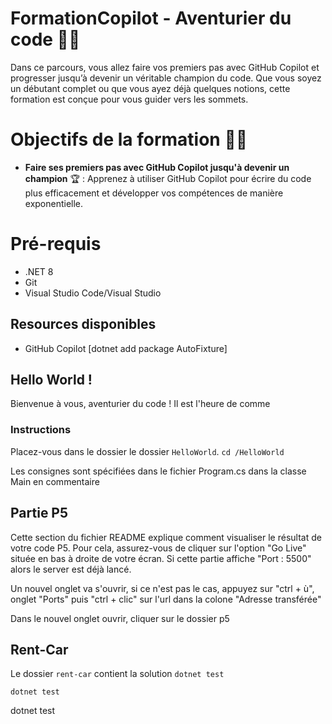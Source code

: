 # FormationCopilot - Aventurier du code 🌟🌟

Dans ce parcours, vous allez faire vos premiers pas avec GitHub Copilot et progresser jusqu’à devenir un véritable champion du code. Que vous soyez un débutant complet ou que vous ayez déjà quelques notions, cette formation est conçue pour vous guider vers les sommets.

# Objectifs de la formation 🚀🚀
- **Faire ses premiers pas avec GitHub Copilot jusqu'à devenir un champion** 🏆 : Apprenez à utiliser GitHub Copilot pour écrire du code plus efficacement et développer vos compétences de manière exponentielle.

# Pré-requis
- .NET 8
- Git
- Visual Studio Code/Visual Studio

## Resources disponibles
- GitHub Copilot [dotnet add package AutoFixture]

## Hello World !

Bienvenue à vous, aventurier du code ! 
Il est l'heure de comme

### Instructions

Placez-vous dans le dossier le dossier `HelloWorld`.
`cd /HelloWorld`

Les consignes sont spécifiées dans le fichier Program.cs dans la classe Main en commentaire

## Partie P5

Cette section du fichier README explique comment visualiser le résultat de votre code P5. Pour cela, assurez-vous de cliquer sur l'option "Go Live" située en bas à droite de votre écran. Si cette partie affiche "Port : 5500" alors le server est déjà lancé.

Un nouvel onglet va s'ouvrir, si ce n'est pas le cas, appuyez sur "ctrl + ù", onglet "Ports" puis "ctrl + clic" sur l'url dans la colone "Adresse transférée"

Dans le nouvel onglet ouvrir, cliquer sur le dossier p5 

## Rent-Car

Le dossier `rent-car` contient la solution `dotnet test`

`dotnet test`

dotnet test
